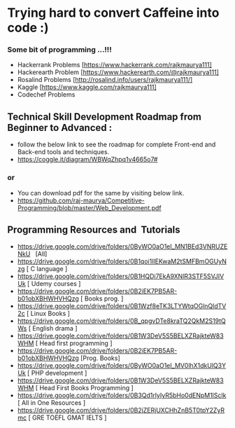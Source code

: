 Trying hard to convert Caffeine into code :)
=========================


### Some bit of programming ...!!!
 - Hackerrank Problems [https://www.hackerrank.com/rajkmaurya111]
 - Hackerearth Problem [https://www.hackerearth.com/@rajkmaurya111]
 - Rosalind Problems   [http://rosalind.info/users/rajkmaurya111/]
 - Kaggle [https://www.kaggle.com/rajkmaurya111]
 - Codechef Problems



## Technical Skill Development Roadmap from Beginner to Advanced :
 - follow the below link to see the roadmap for complete Front-end and Back-end tools and techniques.
 - https://coggle.it/diagram/WBWqZhpq1v4665o7#

### or
 - You can download pdf for the same by visiting below link.
 - https://github.com/raj-maurya/Competitive-Programming/blob/master/Web_Development.pdf
 
## Programming Resources and  Tutorials
 - https://drive.google.com/drive/folders/0ByWO0aO1eI_MN1BEd3VNRUZENkU   [All]
 - https://drive.google.com/drive/folders/0B1qoi1IlEKwaM2tSMFBmOGUyNzg   [ C language ]
 - https://drive.google.com/drive/folders/0B1HQDi7EkA9XNlR3STF5SVJIVUk   [ Udemy courses ]
 - https://drive.google.com/drive/folders/0B2iEK7PB5AR-b01obXBHWHVHQzg   [ Books prog. ]
 - https://drive.google.com/drive/folders/0B1Wzf8eTK3LTYWtqOGlnQldTV2c   [ Linux Books ]
 - https://drive.google.com/drive/folders/0B_qpgvDTe8kraTQ2QkM2S19tQWs   [ English drama ]
 - https://drive.google.com/drive/folders/0B1W3DeV5S5BELXZRajkteW83WHM   [ Head first programming ]
 - https://drive.google.com/drive/folders/0B2iEK7PB5AR-b01obXBHWHVHQzg   [Prog. Books]
 - https://drive.google.com/drive/folders/0ByWO0aO1eI_MV0lhX1dkUlQ3YUk   [ PHP development ]
 - https://drive.google.com/drive/folders/0B1W3DeV5S5BELXZRajkteW83WHM   [ Head First Books Programming ]
 - https://drive.google.com/drive/folders/0B3Qd1rlyIyR5bHo0dENpM1lSclk   [ All in One Resources ]
 - https://drive.google.com/drive/folders/0B2jZERjUXCHhZnB5T0tpY2ZyRmc   [ GRE TOEFL GMAT IELTS ]

